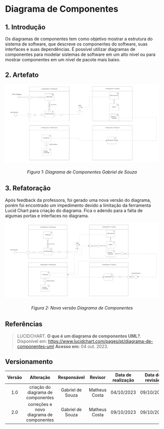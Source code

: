 # Diagrama de Componentes

## 1. Introdução
Os diagramas de componentes tem como objetivo mostrar a estrutura do sistema de software, que descreve os componentes do software, suas interfaces e suas dependências. É possível utilizar diagramas de componentes para modelar sistemas de software em um alto nível ou para mostrar componentes em um nível de pacote mais baixo.

## 2. Artefato

![Diagrama Componentes](../Assets/diagrama-componentes.png)

<h6 align = "center">Figura 1: Diagrama de Componentes Gabriel de Souza</h6>

## 3. Refatoração
Após feedback da professora, foi gerado uma nova versão do diagrama, porém foi encontrado um impedimento devido a limitação da ferramenta Lucid Chart para criação do diagrama. Fica o adendo para a falta de algumas portas e interfaces no diagrama.

![Diagrama Componentes](../Assets/diagrama-componentes-2.png)

<h6 align = "center">Figura 2: Nova versão Diagrama de Componentes</h6>

## Referências

> LUCIDCHART. **O que é um diagrama de componentes UML?**. Disponível em: <a href="https://www.lucidchart.com/pages/pt/diagrama-de-componentes-uml" target="__blank">https://www.lucidchart.com/pages/pt/diagrama-de-componentes-uml</a> **Acesso em:** 04 out. 2023.

## Versionamento

| Versão | Alteração |  Responsável  | Revisor | Data de realização | Data de revisão |
| :------: | :---: | :-----: | :----: | :----: | :-----: |
| 1.0    | criação do diagrama de componentes| Gabriel de Souza | Matheus Costa | 04/10/2023| 09/10/2023 |
| 2.0    | correções e novo diagrama de componentes| Gabriel de Souza | Matheus Costa | 09/10/2023| 09/10/2023 |

